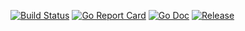 [![Build Status](https://travis-ci.com/asphaltbuffet/tts-save.svg?branch=master)](https://travis-ci.com/asphaltbuffet/tts-save)
[![Go Report Card](https://goreportcard.com/badge/github.com/asphaltbuffet/tts-save?style=flat-square)](https://goreportcard.com/report/github.com/asphaltbuffet/tts-save)
[![Go Doc](https://img.shields.io/badge/godoc-reference-blue.svg?style=flat-square)](http://godoc.org/github.com/asphaltbuffet/tts-save)
[![Release](https://img.shields.io/github/release/asphaltbuffet/tts-save.svg?style=flat-square)](https://github.com/asphaltbuffet/tts-save/releases/latest)

